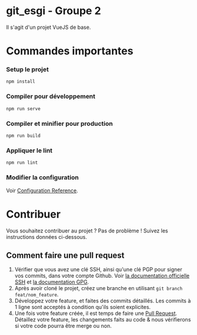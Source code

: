 # git_esgi - Groupe 2

Il s'agit d'un projet VueJS de base.

# Commandes importantes

### Setup le projet

```
npm install
```

### Compiler pour développement

```
npm run serve
```

### Compiler et minifier pour production

```
npm run build
```

### Appliquer le lint

```
npm run lint
```

### Modifier la configuration

Voir [Configuration Reference](https://cli.vuejs.org/config/).

# Contribuer

Vous souhaitez contribuer au projet ? Pas de problème ! Suivez les instructions données ci-dessous.

## Comment faire une pull request

1. Vérifier que vous avez une clé SSH, ainsi qu'une clé PGP pour signer vos commits, dans votre compte Github. Voir [la documentation officielle SSH](https://docs.github.com/en/github/authenticating-to-github/connecting-to-github-with-ssh) et [la documentation GPG](https://docs.github.com/en/github/authenticating-to-github/generating-a-new-gpg-key).
2. Après avoir cloné le projet, créez une branche en utilisant `git branch feat/nom_feature`.
3. Développez votre feature, et faites des commits détaillés. Les commits à 1 ligne sont acceptés à condition qu'ils soient explicites.
4. Une fois votre feature créée, il est temps de faire une [Pull Request](https://github.com/yungmides/gitESGI-Groupe2/pulls). Détaillez votre feature, les changements faits au code & nous vérifierons si votre code pourra être merge ou non.
